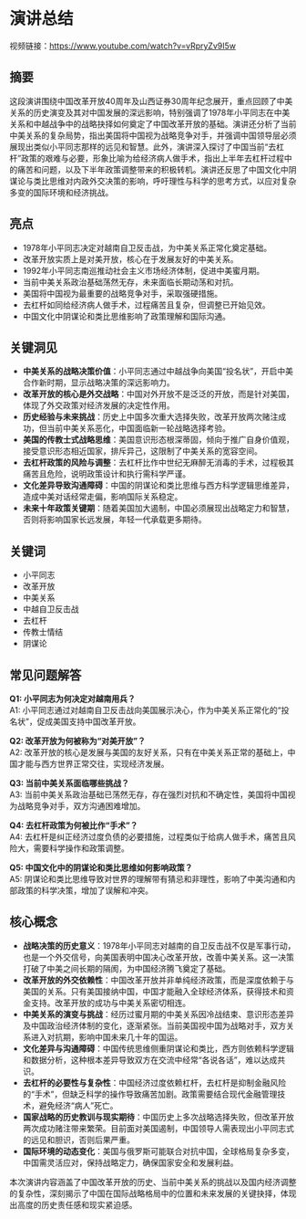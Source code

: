 # 演讲总结

视频链接：https://www.youtube.com/watch?v=vRpryZv9I5w

## 摘要

这段演讲围绕中国改革开放40周年及山西证券30周年纪念展开，重点回顾了中美关系的历史演变及其对中国发展的深远影响，特别强调了1978年小平同志在中美关系和中越战争中的战略抉择如何奠定了中国改革开放的基础。演讲还分析了当前中美关系的复杂局势，指出美国将中国视为战略竞争对手，并强调中国领导层必须展现出类似小平同志那样的远见和智慧。此外，演讲深入探讨了中国当前“去杠杆”政策的艰难与必要，形象比喻为给经济病人做手术，指出上半年去杠杆过程中的痛苦和问题，以及下半年政策调整带来的积极转机。演讲还反思了中国文化中阴谋论与类比思维对内政外交决策的影响，呼吁理性与科学的思考方式，以应对复杂多变的国际环境和经济挑战。

## 亮点

- 1978年小平同志决定对越南自卫反击战，为中美关系正常化奠定基础。
- 改革开放实质上是对美开放，核心在于发展友好的中美关系。
- 1992年小平同志南巡推动社会主义市场经济体制，促进中美蜜月期。
- 当前中美关系政治基础荡然无存，未来面临长期动荡和对抗。
- 美国将中国视为最重要的战略竞争对手，采取强硬措施。
- 去杠杆如同给经济病人做手术，过程痛苦且复杂，但调整已开始见效。
- 中国文化中阴谋论和类比思维影响了政策理解和国际沟通。

## 关键洞见

- **中美关系的战略决策价值**：小平同志通过中越战争向美国“投名状”，开启中美合作新时期，显示战略决策的深远影响力。
- **改革开放的核心是外交战略**：中国对外开放不是泛泛的开放，而是针对美国，体现了外交政策对经济发展的决定性作用。
- **历史经验与未来挑战**：历史上中国多次重大选择失败，改革开放两次赌注成功，但当前中美关系恶化，中国面临新一轮战略选择考验。
- **美国的传教士式战略思维**：美国意识形态根深蒂固，倾向于推广自身价值观，接受意识形态相近国家，排斥异己，这限制了中美关系的宽容空间。
- **去杠杆政策的风险与调整**：去杠杆比作中世纪无麻醉无消毒的手术，过程极其痛苦且危险，说明政策设计和执行需科学严谨。
- **文化差异导致沟通障碍**：中国的阴谋论和类比思维与西方科学逻辑思维差异，造成中美对话经常走偏，影响国际关系稳定。
- **未来十年政策关键期**：随着美国加大遏制，中国必须展现出战略定力和智慧，否则将影响国家长远发展，年轻一代承载更多期待。

## 关键词

- 小平同志
- 改革开放
- 中美关系
- 中越自卫反击战
- 去杠杆
- 传教士情结
- 阴谋论

## 常见问题解答

**Q1: 小平同志为何决定对越南用兵？**\
A1: 小平同志通过对越南自卫反击战向美国展示决心，作为中美关系正常化的“投名状”，促成美国支持中国改革开放。

**Q2: 改革开放为何被称为“对美开放”？**\
A2: 改革开放的核心是发展与美国的友好关系，只有在中美关系正常的基础上，中国才能与西方世界正常交往，实现经济发展。

**Q3: 当前中美关系面临哪些挑战？**\
A3: 当前中美关系政治基础已荡然无存，存在强烈对抗和不确定性，美国将中国视为战略竞争对手，双方沟通困难增加。

**Q4: 去杠杆政策为何被比作“手术”？**\
A4: 去杠杆是纠正经济过度负债的必要措施，过程类似于给病人做手术，痛苦且风险大，需要科学操作和政策调整。

**Q5: 中国文化中的阴谋论和类比思维如何影响政策？**\
A5: 阴谋论和类比思维导致对世界的理解带有猜忌和非理性，影响了中美沟通和内部政策的科学决策，增加了误解和冲突。

## 核心概念

- **战略决策的历史意义**：1978年小平同志对越南的自卫反击战不仅是军事行动，也是一个外交信号，向美国表明中国决心改革开放，改善中美关系。这一决策打破了中美之间长期的隔阂，为中国经济腾飞奠定了基础。
- **改革开放的外交依赖性**：中国改革开放并非单纯经济政策，而是深度依赖于与美国的关系。只有美国接纳中国，中国才能融入全球经济体系，获得技术和资金支持。改革开放的成功与中美关系密切相连。
- **中美关系的演变与挑战**：经历过蜜月期的中美关系因冷战结束、意识形态差异及中国政治经济体制的变化，逐渐紧张。当前美国视中国为战略对手，双方关系进入对抗期，影响中国未来几十年的国运。
- **文化差异与沟通障碍**：中国传统思维侧重阴谋论和类比，西方则依赖科学逻辑和数据分析，这种根本差异导致双方在交流中经常“各说各话”，难以达成共识。
- **去杠杆的必要性与复杂性**：中国经济过度依赖杠杆，去杠杆是抑制金融风险的“手术”，但缺乏科学的操作导致痛苦加剧。政策需要结合现代金融管理技术，避免经济“病人”死亡。
- **国家战略的历史教训与现实期待**：中国历史上多次战略选择失败，但改革开放两次成功赌注带来繁荣。目前面对美国遏制，中国领导人需表现出小平同志式的远见和胆识，否则后果严重。
- **国际环境的动态变化**：美国与俄罗斯可能联合对抗中国，全球格局复杂多变，中国需灵活应对，保持战略定力，确保国家安全和发展利益。

本次演讲内容涵盖了中国改革开放的历史、当前中美关系的挑战以及国内经济调整的复杂性，深刻揭示了中国在国际战略格局中的位置和未来发展的关键抉择，体现出高度的历史责任感和现实紧迫感。
